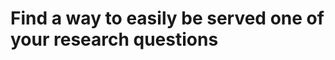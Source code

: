 # Find a way to easily be served one of your research questions

<!-- #Life -->

<!-- {BearID:F73B481B-8F67-45F8-A648-D0B6153A1694-15756-000013036300F012} -->
